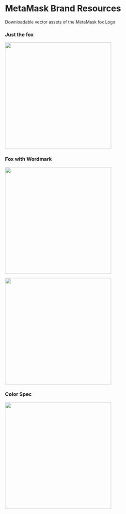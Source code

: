 # MetaMask Brand Resources

Downloadable vector assets of the MetaMask fox Logo

### Just the fox
<p align="left">
  <img src="https://github.com/MetaMask/brand-resources/blob/master/SVG/metamask-fox.svg" width="350"/>
</p>

### Fox with Wordmark
<p align="left">
  <img src="https://github.com/MetaMask/brand-resources/blob/master/SVG/metamask-fox-wordmark-horizontal.svg" width="350"/>
</p>
<p align="left">
  <img src="https://github.com/MetaMask/brand-resources/blob/master/SVG/metamask-fox-wordmark-stacked.svg" width="350"/>
</p>

### Color Spec
<p align="left">
  <img src="https://github.com/MetaMask/brand-resources/blob/master/SVG/metamask-fox-colors.svg" width="350"/>
</p>

